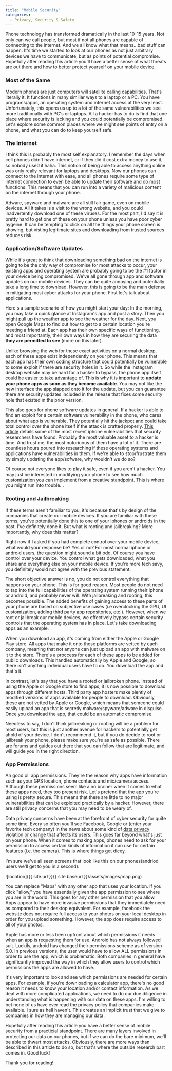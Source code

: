 ```yaml
---
title: "Mobile Security"
categories:
  - Privacy, Security & Safety
---
```


Phone technology has transformed dramatically in the last 10-15 years. Not only can we call people, but most if not all phones are capable of connecting to the internet. And we all know what that means...bad stuff can happen. It's time we started to look at our phones as not just arbitrary devices we have to communicate, but as points of potential compromise. Hopefully after reading this article you'll have a better sense of what threats are out there and how to better protect yourself on your mobile device.

### Most of the Same

Modern phones are just computers will satellite calling capabilities. That's literally it. It functions in many similiar ways to a laptop or a PC. You have programs/apps, an operating system and internet access at the very least. Unfortunately, this opens us up to a lot of the same vulnerabilities we see more traditionally with PC's or laptops. All a hacker has to do is find that one place where security is lacking and you could potentially be compromised. Let's explore some common places where we might see points of entry on a phone, and what you can do to keep yourself safe.

### The Internet

I think this is probably the most self explanatory. I remember the days when cell phones didn't have internet, or if they did it cost extra money to use it, so nobody used it haha. This notion of being able to access anything online was only really relevant for laptops and desktops. Now our phones can connect to the internet with ease, and all phones require some type of internet connection to even be able to update their software and do most functions. This means that you can run into a variety of malicious content on the internet through your phone.

Adware, spyware and malware are all still fair game, even on mobile devices. All it takes is a visit to the wrong website, and you could inadvertently download one of these viruses. For the most part, I'd say it is pretty hard to get one of these on your phone unless you have poor cyber hygeine. It can be tempting to click on all the things your phone screen is showing, but visting legitimate sites and downloading from trusted sources reduces risk. 


### Application/Software Updates

While it's great to think that downloading something bad on the internet is going to be the only way of compromise for most attacks to occur, your existing apps and operating system are probably going to be the #1 factor in your device being compromised. We've all gone through app and software updates on our mobile devices. They can be quite annoying and potentially take a long time to download. However, this is going to be the main defense in mitigating most cyber attacks for your phone. First let's talk about applications.

Here's a sample scenario of how you might start your day: In the morning, you may take a quick glance at Instagram's app and post a story. Then you might pull up the weather app to see the weather for the day. Next, you open Google Maps to find out how to get to a certain location you're meeting a friend at. Each app has their own specific ways of functioning, and most importantly, their own ways in how they are securing the data **they are permitted to see** (more on this later). 

Unlike browsing the web for these exact activities on a normal desktop, each of these apps exist independently on your phone. This means that each app has their own coding structure that could potentially be vulnerable to some exploit if there are security holes in it. So while the Instagram desktop website may be hard for a hacker to bypass, the phone app itself could be [easier to take advantage of](https://www.zdnet.com/article/instagram-bug-opened-a-path-for-hackers-to-hijack-app-turn-smartphones-into-spies/). This is why it is important to **update your phone apps as soon as they become available**. You may not like the new interface the app slapped onto it for the update, but you can guarantee there are security updates included in the release that fixes some security hole that existed in the prior version. 

This also goes for phone software updates in general. If a hacker is able to find an exploit for a certain software vulnerability in the phone, who cares about what app is vulnerable. They potentially hit the jackpot and could take total control over the phone itself if the attack is crafted properly. [This article](https://www.darkreading.com/application-security/attackers-continue-to-nibble-at-apples-ios-security/d/d-id/1340030) details some of the most recent iphone vulnerabilities that security researchers have found. Probably the most valuable asset to a hacker is time. And trust me, the most notoriuous of them have a lot of it. There are countless hours poured into researching if these operating systems and applications have vulnerabilities in them. If we're able to stop/frustrate them by simply updating the app/sofware, why wouldn't we do so? 

Of course not everyone likes to play it safe, even if you aren't a hacker. You may just be interested in modifying your phone to see how much customization you can implement from a creative standpoint. This is where you might run into trouble...

### Rooting and Jailbreaking

If these terms aren't familiar to you, it's because that's by design of the companies that create our mobile devices. If you are familiar with these terms, you've potentially done this to one of your iphones or androids in the past. I've definitely done it. But what is rooting and jailbreaking? More importantly, why does this matter?

Right now if I asked if you had complete control over your mobile device, what would your response be? Yes or no? For most normal iphone or android users, the question might sound a bit odd. Of course you have control over your device. You control what gets downloaded, what you share and everything else on your mobile device. If you're more tech savy, you definitely would not agree with the previous statement.

The short objective answer is no, you do not control everything that happens on your phone. This is for good reason. Most people do not need to tap into the full capabilities of the operating system running their iphone or android, and probably never will. With jailbreaking and rooting, this becomes possible. The added benefits of gaining access to these parts of your phone are based on subjective use cases (i.e overclocking the GPU, UI customization, adding third party app repositories, etc.). However, when we root or jailbreak our mobile devices, we effectively bypass certain security controls that the operating system has in place. Let's take downloading apps as an example. 

When you download an app, it's coming from either the Apple or Google Play store. All apps that make it onto those platforms are vetted by each company, meaning that not anyone can just upload an app with malware on it to the store. There's a proccess for each of these apps to be added for public downloads. This handled automatically by Apple and Google, so there isn't anything individual users have to do. You download the app and that's it.

In contrast, let's say that you have a rooted or jailbroken phone. Instead of using the Apple or Google store to find apps, it is now possible to download apps through different hosts. Third party app hosters make plently of modified versions of apps available for people to download. Obviously, these are not vetted by Apple or Google, which means that someone could easily upload an app that is secretly malware/spyware/adware in disguise. Once you download the app, that could be an automatic compromise. 

Needless to say, I don't think jailbreaking or rooting will be a problem for most users, but this is just another avenue for hackers to potentially get ahold of your device. I don't recommend it, but if you do decide to root or jailbreak your phone, please make sure you're as safe as possible. There are forums and guides out there that you can follow that are legitimate, and will guide you in the right direction. 

### App Permissions

Ah good ol' app permissions. They're the reason why apps have information such as your GPS location, phone contacts and mic/camera access. Although these permissions seem like a no brainer when it comes to what these apps need, they too present risk. Let's pretend that the app you're using is pretty secure. This means that there are little to no major vulnerabilities that can be exploited practically by a hacker. However, there are still privacy concerns that you may need to be weary of. 

Data privacy concerns have been at the forefront of cyber security for quite some time. Every so often you'll see Facebook, Google or (enter your favorite tech company) in the news about some kind of [data privacy violation or change](https://www.techrepublic.com/article/facebook-data-privacy-scandal-a-cheat-sheet/#:~:text=What%20is%20the%20Facebook%20data,strategic%20communication%20firm%20Cambridge%20Analytica.) that affects its users. This goes far beyond what's just on your phone. When it comes to making apps, phones need to ask for your permission to access certain kinds of information it can use for certain features (i.e. the camera). This is where things get dicey.

I'm sure we've all seen screens that look like this on our phones(andriod users we'll get to you in a second):

![location]({{ site.url }}{{ site.baseurl }}/assets/images/map.png)

You can replace "Maps" with any other app that uses your location. If you click "allow," you have essentially given the app permission to see where you are in the world. This goes for any other permission that you allow. Apps appear to have more invasive permissions that they immediately need as compared to their desktop equivalent. For example, facebook the website does not require full access to your photos on your local desktop in order for you upload something. However, the app does require access to all of your photos. 

Apple has more or less been upfront about which permissions it needs when an app is requesting them for use. Android has not always followed suit. Luckily, android has changed their permissions scheme as of version 6.0. In previous versions, the user would have to allow ALL permissions in order to use the app, which is problematic. Both companies in general have significantly improved the way in which they allow users to control which permissions the apps are allowed to have. 

It's very important to look and see which permissions are needed for certain apps. For example, if you're downloading a calculator app, there's no good reason it needs to know your location and/or contact information. As we deal with more complicated applications, we need to do our due diligence in understanding what is happening with our data on these apps. I'm willing to bet none of us have ever read the privacy policy that companies make available. I sure as hell haven't. This creates an implicit trust that we give to companies in how they are managing our data.

Hopefully after reading this article you have a better sense of mobile security from a practicial standpoint. There are many layers involved in protecting our data on our phones, but if we can do the bare minimum, we'll be able to thwart most attacks. Obviously, there are more ways than described in this article to do so, but that's where the outside research part comes in. Good luck!

Thank you for reading! 











